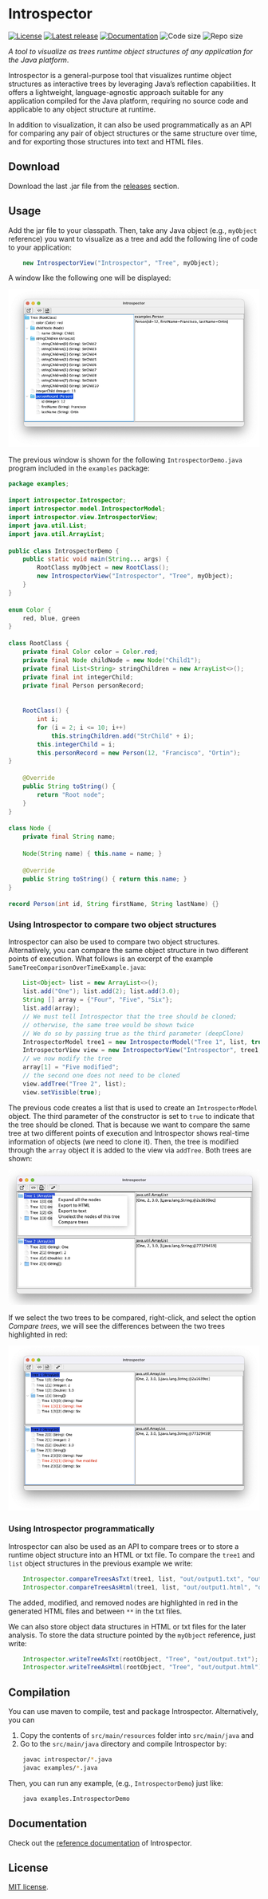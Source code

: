 # Introspector

[![License](https://img.shields.io/github/license/francisco-ortin/introspector)](LICENSE)
[![Latest release](https://img.shields.io/github/v/release/francisco-ortin/introspector?include_prereleases)](https://github.com/francisco-ortin/introspector/releases)
[![Documentation](https://img.shields.io/static/v1?label=docs&message=Javadoc&color=blue)](https://francisco-ortin.github.io/Introspector/)
<img alt="Code size" src="https://img.shields.io/github/languages/code-size/francisco-ortin/introspector">
<img alt="Repo size" src="https://img.shields.io/github/repo-size/francisco-ortin/introspector">


*A tool to visualize as trees runtime object structures of any application for the Java platform*.

Introspector is a general-purpose tool that visualizes runtime object structures as interactive trees by leveraging Java’s reflection
capabilities. It offers a lightweight, language-agnostic approach suitable for any application compiled
for the Java platform, requiring no source code and applicable to any object structure at runtime.

In addition to visualization, it can also be used programmatically as an API for comparing any pair
of object structures or the same structure over time, and for exporting those structures into text
and HTML files. 


## Download

Download the last .jar file from the [releases](https://github.com/francisco-ortin/Introspector/releases) section.

## Usage

Add the jar file to your classpath. Then, take any Java object (e.g., `myObject` reference) you want to visualize as a tree and
add the following line of code to your application:

``` Java
    new IntrospectorView("Introspector", "Tree", myObject);
```
 
A window like the following one will be displayed:

![Introspector screenshot](src/main/resources/images/screenshot-demo.png)

The previous window is shown for the following `IntrospectorDemo.java` 
program included in the `examples` package:

``` Java
package examples;
 
import introspector.Introspector;
import introspector.model.IntrospectorModel;
import introspector.view.IntrospectorView;
import java.util.List;
import java.util.ArrayList;

public class IntrospectorDemo {
    public static void main(String... args) {
        RootClass myObject = new RootClass();
        new IntrospectorView("Introspector", "Tree", myObject);
    }
}

enum Color {
    red, blue, green
}

class RootClass {
    private final Color color = Color.red;
    private final Node childNode = new Node("Child1");
    private final List<String> stringChildren = new ArrayList<>();
    private final int integerChild;
    private final Person personRecord;


    RootClass() {
        int i;
        for (i = 2; i <= 10; i++)
            this.stringChildren.add("StrChild" + i);
        this.integerChild = i;
        this.personRecord = new Person(12, "Francisco", "Ortin");
}

    @Override
    public String toString() {
        return "Root node";
    }
}

class Node {
    private final String name;
    
    Node(String name) { this.name = name; }
    
    @Override
    public String toString() { return this.name; }
}

record Person(int id, String firstName, String lastName) {}
``` 

### Using Introspector to compare two object structures

Introspector can also be used to compare two object structures. 
Alternatively, you can compare the same object structure in two different points of execution. 
What follows is an excerpt of the example `SameTreeComparisonOverTimeExample.java`:

``` Java
    List<Object> list = new ArrayList<>();
    list.add("One"); list.add(2); list.add(3.0);
    String [] array = {"Four", "Five", "Six"};
    list.add(array);
    // We must tell Introspector that the tree should be cloned; 
    // otherwise, the same tree would be shown twice
    // We do so by passing true as the third parameter (deepClone)
    IntrospectorModel tree1 = new IntrospectorModel("Tree 1", list, true);
    IntrospectorView view = new IntrospectorView("Introspector", tree1, false);
    // we now modify the tree
    array[1] = "Five modified";
    // the second one does not need to be cloned
    view.addTree("Tree 2", list);
    view.setVisible(true);
```

The previous code creates a list that is used to create an `IntrospectorModel` object.
The third parameter of the constructor is set to `true` to indicate that the tree should be cloned. 
That is because we want to compare the same tree at two different points of execution and Introspector shows real-time information of objects (we need to clone it).
Then, the tree is modified through the `array` object it is added to the view via `addTree`. 
Both trees are shown:

![Introspector screenshot](src/main/resources/images/screeenshot-compare-trees.png)

If we select the two trees to be compared, right-click, and select the option *Compare trees*, 
we will see the differences between the two trees highlighted in red:

![Introspector screenshot](src/main/resources/images/screeenshot-trees-compared.png)

### Using Introspector programmatically 

Introspector can also be used as an API to compare trees or to store a runtime object structure
into an HTML or txt file. To compare the `tree1` and `list` object structures in the previous example we write:

``` Java
    Introspector.compareTreesAsTxt(tree1, list, "out/output1.txt", "out/output2.txt");
    Introspector.compareTreesAsHtml(tree1, list, "out/output1.html", "out/output2.html");
```

The added, modified, and removed nodes are highlighted in red in the generated HTML files 
and between `**` in the txt files.

We can also store object data structures in HTML or txt files for the later analysis.
To store the data structure pointed by the `myObject` reference, just write:

``` Java
    Introspector.writeTreeAsTxt(rootObject, "Tree", "out/output.txt");
    Introspector.writeTreeAsHtml(rootObject, "Tree", "out/output.html");
``` 


## Compilation

You can use maven to compile, test and package Introspector. Alternatively,
you can 
1. Copy the contents of `src/main/resources` folder into `src/main/java` and 
2. Go to the `src/main/java` directory and compile Introspector by:

``` Bash
    javac introspector/*.java
    javac examples/*.java
``` 

Then, you can run any example, (e.g., `IntrospectorDemo`) just like:

``` Bash
    java examples.IntrospectorDemo
``` 

## Documentation

Check out the [reference documentation](https://francisco-ortin.github.io/Introspector/) of Introspector.


## License

[MIT license](LICENSE).

